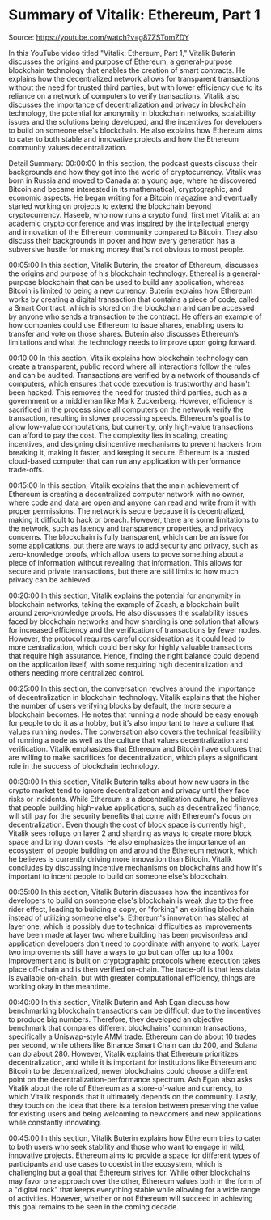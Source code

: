 # Summary of Vitalik: Ethereum, Part 1

Source: https://youtube.com/watch?v=g87ZSTomZDY

In this YouTube video titled "Vitalik: Ethereum, Part 1," Vitalik Buterin discusses the origins and purpose of Ethereum, a general-purpose blockchain technology that enables the creation of smart contracts. He explains how the decentralized network allows for transparent transactions without the need for trusted third parties, but with lower efficiency due to its reliance on a network of computers to verify transactions. Vitalik also discusses the importance of decentralization and privacy in blockchain technology, the potential for anonymity in blockchain networks, scalability issues and the solutions being developed, and the incentives for developers to build on someone else's blockchain. He also explains how Ethereum aims to cater to both stable and innovative projects and how the Ethereum community values decentralization.

Detail Summary: 
00:00:00
In this section, the podcast guests discuss their backgrounds and how they got into the world of cryptocurrency. Vitalik was born in Russia and moved to Canada at a young age, where he discovered Bitcoin and became interested in its mathematical, cryptographic, and economic aspects. He began writing for a Bitcoin magazine and eventually started working on projects to extend the blockchain beyond cryptocurrency. Haseeb, who now runs a crypto fund, first met Vitalik at an academic crypto conference and was inspired by the intellectual energy and innovation of the Ethereum community compared to Bitcoin. They also discuss their backgrounds in poker and how every generation has a subversive hustle for making money that's not obvious to most people.

00:05:00
In this section, Vitalik Buterin, the creator of Ethereum, discusses the origins and purpose of his blockchain technology. Ethereal is a general-purpose blockchain that can be used to build any application, whereas Bitcoin is limited to being a new currency. Buterin explains how Ethereum works by creating a digital transaction that contains a piece of code, called a Smart Contract, which is stored on the blockchain and can be accessed by anyone who sends a transaction to the contract. He offers an example of how companies could use Ethereum to issue shares, enabling users to transfer and vote on those shares. Buterin also discusses Ethereum’s limitations and what the technology needs to improve upon going forward.

00:10:00
In this section, Vitalik explains how blockchain technology can create a transparent, public record where all interactions follow the rules and can be audited. Transactions are verified by a network of thousands of computers, which ensures that code execution is trustworthy and hasn't been hacked. This removes the need for trusted third parties, such as a government or a middleman like Mark Zuckerberg. However, efficiency is sacrificed in the process since all computers on the network verify the transaction, resulting in slower processing speeds. Ethereum's goal is to allow low-value computations, but currently, only high-value transactions can afford to pay the cost. The complexity lies in scaling, creating incentives, and designing disincentive mechanisms to prevent hackers from breaking it, making it faster, and keeping it secure. Ethereum is a trusted cloud-based computer that can run any application with performance trade-offs.

00:15:00
In this section, Vitalik explains that the main achievement of Ethereum is creating a decentralized computer network with no owner, where code and data are open and anyone can read and write from it with proper permissions. The network is secure because it is decentralized, making it difficult to hack or breach. However, there are some limitations to the network, such as latency and transparency properties, and privacy concerns. The blockchain is fully transparent, which can be an issue for some applications, but there are ways to add security and privacy, such as zero-knowledge proofs, which allow users to prove something about a piece of information without revealing that information. This allows for secure and private transactions, but there are still limits to how much privacy can be achieved.

00:20:00
In this section, Vitalik explains the potential for anonymity in blockchain networks, taking the example of Zcash, a blockchain built around zero-knowledge proofs. He also discusses the scalability issues faced by blockchain networks and how sharding is one solution that allows for increased efficiency and the verification of transactions by fewer nodes. However, the protocol requires careful consideration as it could lead to more centralization, which could be risky for highly valuable transactions that require high assurance. Hence, finding the right balance could depend on the application itself, with some requiring high decentralization and others needing more centralized control.

00:25:00
In this section, the conversation revolves around the importance of decentralization in blockchain technology. Vitalik explains that the higher the number of users verifying blocks by default, the more secure a blockchain becomes. He notes that running a node should be easy enough for people to do it as a hobby, but it’s also important to have a culture that values running nodes. The conversation also covers the technical feasibility of running a node as well as the culture that values decentralization and verification. Vitalik emphasizes that Ethereum and Bitcoin have cultures that are willing to make sacrifices for decentralization, which plays a significant role in the success of blockchain technology.

00:30:00
In this section, Vitalik Buterin talks about how new users in the crypto market tend to ignore decentralization and privacy until they face risks or incidents. While Ethereum is a decentralization culture, he believes that people building high-value applications, such as decentralized finance, will still pay for the security benefits that come with Ethereum's focus on decentralization. Even though the cost of block space is currently high, Vitalik sees rollups on layer 2 and sharding as ways to create more block space and bring down costs. He also emphasizes the importance of an ecosystem of people building on and around the Ethereum network, which he believes is currently driving more innovation than Bitcoin. Vitalik concludes by discussing incentive mechanisms on blockchains and how it's important to incent people to build on someone else's blockchain.

00:35:00
In this section, Vitalik Buterin discusses how the incentives for developers to build on someone else's blockchain is weak due to the free rider effect, leading to building a copy, or "forking" an existing blockchain instead of utilizing someone else's. Ethereum's innovation has stalled at layer one, which is possibly due to technical difficulties as improvements have been made at layer two where building has been provisonless and application developers don't need to coordinate with anyone to work. Layer two improvements still have a ways to go but can offer up to a 100x improvement and is built on cryptographic protocols where execution takes place off-chain and is then verified on-chain. The trade-off is that less data is available on-chain, but with greater computational efficiency, things are working okay in the meantime.

00:40:00
In this section, Vitalik Buterin and Ash Egan discuss how benchmarking blockchain transactions can be difficult due to the incentives to produce big numbers. Therefore, they developed an objective benchmark that compares different blockchains' common transactions, specifically a Uniswap-style AMM trade. Ethereum can do about 10 trades per second, while others like Binance Smart Chain can do 200, and Solana can do about 280. However, Vitalik explains that Ethereum prioritizes decentralization, and while it is important for institutions like Ethereum and Bitcoin to be decentralized, newer blockchains could choose a different point on the decentralization-performance spectrum. Ash Egan also asks Vitalik about the role of Ethereum as a store-of-value and currency, to which Vitalik responds that it ultimately depends on the community. Lastly, they touch on the idea that there is a tension between preserving the value for existing users and being welcoming to newcomers and new applications while constantly innovating.

00:45:00
In this section, Vitalik Buterin explains how Ethereum tries to cater to both users who seek stability and those who want to engage in wild, innovative projects. Ethereum aims to provide a space for different types of participants and use cases to coexist in the ecosystem, which is challenging but a goal that Ethereum strives for. While other blockchains may favor one approach over the other, Ethereum values both in the form of a "digital rock" that keeps everything stable while allowing for a wide range of activities. However, whether or not Ethereum will succeed in achieving this goal remains to be seen in the coming decade.

